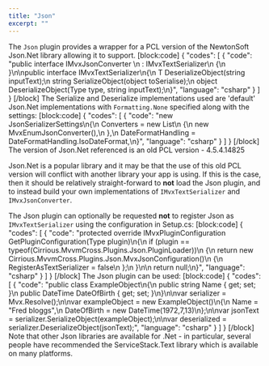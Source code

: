 ```yaml
---
title: "Json"
excerpt: ""
---
```

The `Json` plugin provides a wrapper for a PCL version of the NewtonSoft Json.Net library allowing it to support.
[block:code]
{
  "codes": [
    {
      "code": "public interface IMvxJsonConverter \n  : IMvxTextSerializer\n  {\n  }\n\npublic interface IMvxTextSerializer\n{\n  T DeserializeObject<T>(string inputText);\n  string SerializeObject(object toSerialise);\n  object DeserializeObject(Type type, string inputText);\n}",
      "language": "csharp"
    }
  ]
}
[/block]
The Serialize and Deserialize implementations used are 'default' Json.Net implementations with `Formatting.None` specified along with the settings:
[block:code]
{
  "codes": [
    {
      "code": "new JsonSerializerSettings\n{\n  Converters = new List<JsonConverter>\n  {\n    new MvxEnumJsonConverter(),\n  },\n  DateFormatHandling = DateFormatHandling.IsoDateFormat,\n}",
      "language": "csharp"
    }
  ]
}
[/block]
The version of Json.Net referenced is an old PCL version - 4.5.4.14825

Json.Net is a popular library and it may be that the use of this old PCL version will conflict with another library your app is using. If this is the case, then it should be relatively straight-forward to **not** load the Json plugin, and to instead build your own implementations of `IMvxTextSerializer` and `IMvxJsonConverter`.

The Json plugin can optionally be requested **not** to register Json as `IMvxTextSerializer` using the configuration in Setup.cs:
[block:code]
{
  "codes": [
    {
      "code": "protected override IMvxPluginConfiguration GetPluginConfiguration(Type plugin)\n{\n  if (plugin == typeof(Cirrious.MvvmCross.Plugins.Json.PluginLoader))\n  {\n    return new Cirrious.MvvmCross.Plugins.Json.MvxJsonConfiguration()\n    {\n      RegisterAsTextSerializer = false\n    };\n  }\n\n  return null;\n}",
      "language": "csharp"
    }
  ]
}
[/block]
The Json plugin can be used:
[block:code]
{
  "codes": [
    {
      "code": "public class ExampleObject\n{\n  public string Name { get; set; }\n  public DateTime DateOfBirth { get; set; }\n}\n\nvar serializer = Mvx.Resolve<IMvxJsonConverter>();\n\nvar exampleObject = new ExampleObject()\n{\n  Name = \"Fred bloggs\",\n  DateOfBirth = new DateTime(1972,7,13)\n};\n\nvar jsonText = serializer.SerializeObject(exampleObject);\n\nvar deserialized = serializer.DeserializeObject<ExampleObject>(jsonText);",
      "language": "csharp"
    }
  ]
}
[/block]
Note that other Json libraries are available for .Net - in particular, several people have recommended the ServiceStack.Text library which is available on many platforms.